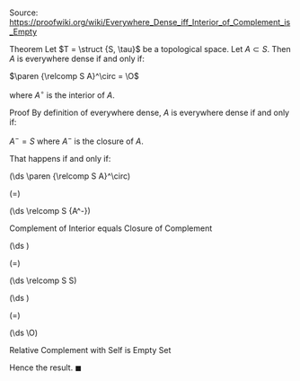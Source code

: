 # 

Source: https://proofwiki.org/wiki/Everywhere_Dense_iff_Interior_of_Complement_is_Empty

Theorem
Let $T = \struct {S, \tau}$ be a topological space.
Let $A \subset S$.
Then $A$ is everywhere dense if and only if:

$\paren {\relcomp S A}^\circ = \O$

where $A^\circ$ is the interior of $A$.


Proof
By definition of everywhere dense, $A$ is everywhere dense if and only if:

$A^- = S$
where $A^-$ is the closure of $A$.

That happens if and only if:














\(\ds \paren {\relcomp S A}^\circ\)

\(=\)







\(\ds \relcomp S {A^-}\)





Complement of Interior equals Closure of Complement














\(\ds \)

\(=\)







\(\ds \relcomp S S\)




















\(\ds \)

\(=\)







\(\ds \O\)





Relative Complement with Self is Empty Set



Hence the result.
$\blacksquare$





